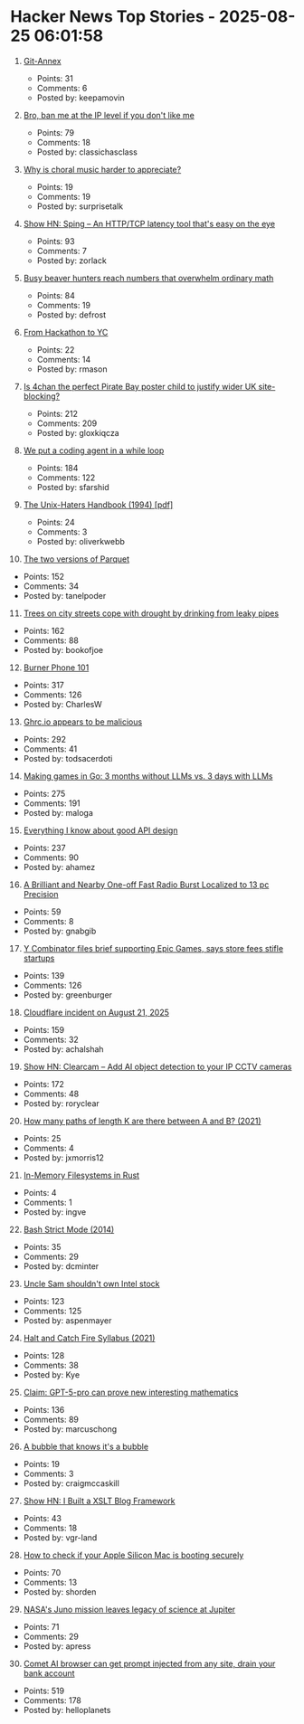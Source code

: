 # Hacker News Top Stories - 2025-08-25 06:01:58

1. [Git-Annex](https://git-annex.branchable.com/)
   - Points: 31
   - Comments: 6
   - Posted by: keepamovin

2. [Bro, ban me at the IP level if you don't like me](https://boston.conman.org/2025/08/21.1)
   - Points: 79
   - Comments: 18
   - Posted by: classichasclass

3. [Why is choral music harder to appreciate?](https://marginalrevolution.com/marginalrevolution/2025/08/why-is-choral-music-harder-to-appreciate.html)
   - Points: 19
   - Comments: 19
   - Posted by: surprisetalk

4. [Show HN: Sping – An HTTP/TCP latency tool that's easy on the eye](https://dseltzer.gitlab.io/sping/docs/)
   - Points: 93
   - Comments: 7
   - Posted by: zorlack

5. [Busy beaver hunters reach numbers that overwhelm ordinary math](https://www.quantamagazine.org/busy-beaver-hunters-reach-numbers-that-overwhelm-ordinary-math-20250822/)
   - Points: 84
   - Comments: 19
   - Posted by: defrost

6. [From Hackathon to YC](https://www.producthunt.com/p/april-yc-s25/from-hackathon-to-yc)
   - Points: 22
   - Comments: 14
   - Posted by: rmason

7. [Is 4chan the perfect Pirate Bay poster child to justify wider UK site-blocking?](https://torrentfreak.com/uk-govt-finds-ideal-pirate-bay-poster-boy-to-sell-blocking-of-non-pirate-sites-250824/)
   - Points: 212
   - Comments: 209
   - Posted by: gloxkiqcza

8. [We put a coding agent in a while loop](https://github.com/repomirrorhq/repomirror/blob/main/repomirror.md)
   - Points: 184
   - Comments: 122
   - Posted by: sfarshid

9. [The Unix-Haters Handbook (1994) [pdf]](https://simson.net/ref/ugh.pdf)
   - Points: 24
   - Comments: 3
   - Posted by: oliverkwebb

10. [The two versions of Parquet](https://www.jeronimo.dev/the-two-versions-of-parquet/)
   - Points: 152
   - Comments: 34
   - Posted by: tanelpoder

11. [Trees on city streets cope with drought by drinking from leaky pipes](https://www.newscientist.com/article/2487804-trees-on-city-streets-cope-with-drought-by-drinking-from-leaky-pipes/)
   - Points: 162
   - Comments: 88
   - Posted by: bookofjoe

12. [Burner Phone 101](https://rebeccawilliams.info/burner-phone-101/)
   - Points: 317
   - Comments: 126
   - Posted by: CharlesW

13. [Ghrc.io appears to be malicious](https://bmitch.net/blog/2025-08-22-ghrc-appears-malicious/)
   - Points: 292
   - Comments: 41
   - Posted by: todsacerdoti

14. [Making games in Go: 3 months without LLMs vs. 3 days with LLMs](https://marianogappa.github.io/software/2025/08/24/i-made-two-card-games-in-go/)
   - Points: 275
   - Comments: 191
   - Posted by: maloga

15. [Everything I know about good API design](https://www.seangoedecke.com/good-api-design/)
   - Points: 237
   - Comments: 90
   - Posted by: ahamez

16. [A Brilliant and Nearby One-off Fast Radio Burst Localized to 13 pc Precision](https://iopscience.iop.org/article/10.3847/2041-8213/adf62f)
   - Points: 59
   - Comments: 8
   - Posted by: gnabgib

17. [Y Combinator files brief supporting Epic Games, says store fees stifle startups](https://www.macrumors.com/2025/08/21/y-combinator-epic-games-amicus-brief/)
   - Points: 139
   - Comments: 126
   - Posted by: greenburger

18. [Cloudflare incident on August 21, 2025](https://blog.cloudflare.com/cloudflare-incident-on-august-21-2025/)
   - Points: 159
   - Comments: 32
   - Posted by: achalshah

19. [Show HN: Clearcam – Add AI object detection to your IP CCTV cameras](https://github.com/roryclear/clearcam)
   - Points: 172
   - Comments: 48
   - Posted by: roryclear

20. [How many paths of length K are there between A and B? (2021)](https://horace.io/walks)
   - Points: 25
   - Comments: 4
   - Posted by: jxmorris12

21. [In-Memory Filesystems in Rust](https://andre.arko.net/2025/08/18/in-memory-filesystems-in-rust/)
   - Points: 4
   - Comments: 1
   - Posted by: ingve

22. [Bash Strict Mode (2014)](http://redsymbol.net/articles/unofficial-bash-strict-mode/)
   - Points: 35
   - Comments: 29
   - Posted by: dcminter

23. [Uncle Sam shouldn't own Intel stock](https://www.wsj.com/opinion/uncle-sam-shouldnt-own-intel-stock-ccd6986d)
   - Points: 123
   - Comments: 125
   - Posted by: aspenmayer

24. [Halt and Catch Fire Syllabus (2021)](https://bits.ashleyblewer.com/halt-and-catch-fire-syllabus/)
   - Points: 128
   - Comments: 38
   - Posted by: Kye

25. [Claim: GPT-5-pro can prove new interesting mathematics](https://twitter.com/SebastienBubeck/status/1958198661139009862)
   - Points: 136
   - Comments: 89
   - Posted by: marcuschong

26. [A bubble that knows it's a bubble](https://craigmccaskill.com/ai-bubble-history)
   - Points: 19
   - Comments: 3
   - Posted by: craigmccaskill

27. [Show HN: I Built a XSLT Blog Framework](https://vgr.land/content/posts/20250821.xml)
   - Points: 43
   - Comments: 18
   - Posted by: vgr-land

28. [How to check if your Apple Silicon Mac is booting securely](https://eclecticlight.co/2025/08/21/how-to-check-if-your-apple-silicon-mac-is-booting-securely/)
   - Points: 70
   - Comments: 13
   - Posted by: shorden

29. [NASA's Juno mission leaves legacy of science at Jupiter](https://www.scientificamerican.com/article/how-nasas-juno-probe-changed-everything-we-know-about-jupiter/)
   - Points: 71
   - Comments: 29
   - Posted by: apress

30. [Comet AI browser can get prompt injected from any site, drain your bank account](https://twitter.com/zack_overflow/status/1959308058200551721)
   - Points: 519
   - Comments: 178
   - Posted by: helloplanets

